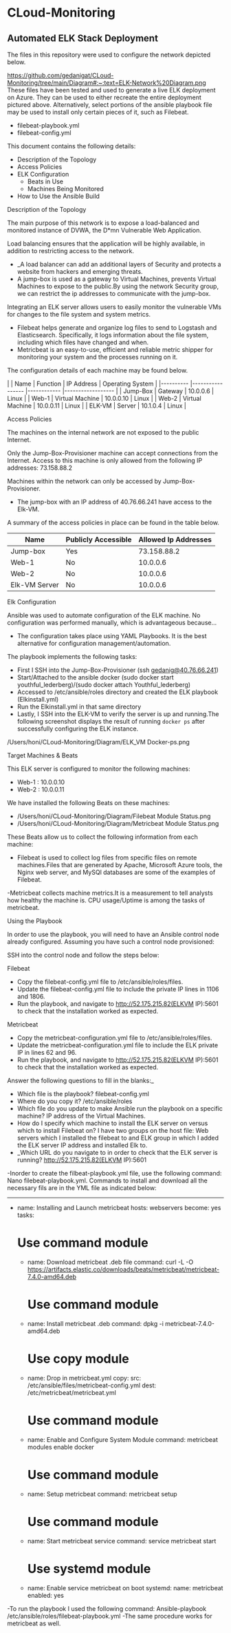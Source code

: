 # CLoud-Monitoring
## Automated ELK Stack Deployment

The files in this repository were used to configure the network depicted below.

https://github.com/gedanigat/CLoud-Monitoring/tree/main/Diagram#:~:text=ELK-Network%20Diagram.png
These files have been tested and used to generate a live ELK deployment on Azure. They can be used to either recreate the entire deployment pictured above. Alternatively, select portions of the ansible playbook file may be used to install only certain pieces of it, such as Filebeat.

  - filebeat-playbook.yml
  - filebeat-config.yml
 
This document contains the following details:
- Description of the Topology
- Access Policies
- ELK Configuration
  - Beats in Use
  - Machines Being Monitored
- How to Use the Ansible Build


 Description of the Topology

The main purpose of this network is to expose a load-balanced and monitored instance of DVWA, the D*mn Vulnerable Web Application.

Load balancing ensures that the application will be highly available, in addition to restricting access to the network.
- _A load balancer can add an additional layers of Security and protects a website from hackers and emerging threats. 
- A jump-box is used as a gateway to Virtual Machines, prevents Virtual Machines to expose to the public.By using the network Security group, we can restrict the ip addresses to communicate with the jump-box.

Integrating an ELK server allows users to easily monitor the vulnerable VMs for changes to the file system and system metrics.
- Filebeat helps generate and organize log files to send to Logstash and Elasticsearch. Specifically, it logs information about the file system, including which files have changed and when.
- Metricbeat is an easy-to-use, efficient and reliable metric shipper for monitoring your system and the processes running on it.

The configuration details of each machine may be found below.

|
| Name     	| Function        	| IP Address 	| Operating System 	|
|----------	|-----------------	|------------	|------------------	|
| Jump-Box 	| Gateway         	| 10.0.0.6   	| Linux            	|
| Web-1    	| Virtual Machine 	| 10.0.0.10  	| Linux            	|
| Web-2    	| Virtual Machine 	| 10.0.0.11  	| Linux            	|
| ELK-VM   	| Server          	| 10.1.0.4   	| Linux            	|

 Access Policies

The machines on the internal network are not exposed to the public Internet. 

Only the Jump-Box-Provisioner machine can accept connections from the Internet. Access to this machine is only allowed from the following IP addresses:
73.158.88.2

Machines within the network can only be accessed by Jump-Box-Provisioner.

- The jump-box with an IP address of 40.76.66.241 have access to the Elk-VM.

A summary of the access policies in place can be found in the table below.

| Name          | Publicly Accessible | Allowed Ip Addresses |
|---------------|---------------------|----------------------|
| Jump-box      | Yes                 | 73.158.88.2          |
| Web-1         | No                  | 10.0.0.6             |
| Web-2         | No                  | 10.0.0.6             |
| Elk-VM Server | No                  | 10.0.0.6             |

 Elk Configuration

Ansible was used to automate configuration of the ELK machine. No configuration was performed manually, which is advantageous because...
- The configuration takes place using YAML Playbooks. It is the best alternative for configuration management/automation.

The playbook implements the following tasks:
- First I SSH into the Jump-Box-Provisioner (ssh gedanig@40.76.66.241)
- Start/Attached to the ansible docker (sudo docker start youthful_lederberg)/(sudo docker attach Youthful_lederberg)
- Accessed to /etc/ansible/roles directory and created the ELK playbook (Elkinstall.yml)
- Run the Elkinstall.yml in that same directory
- Lastly, I SSH into the ELK-VM to verify the server is up and running.The following screenshot displays the result of running `docker ps` after successfully configuring the ELK instance.

/Users/honi/CLoud-Monitoring/Diagram/ELK_VM Docker-ps.png

  Target Machines & Beats

This ELK server is configured to monitor the following machines:
- Web-1 : 10.0.0.10
- Web-2 : 10.0.0.11

We have installed the following Beats on these machines:

- /Users/honi/CLoud-Monitoring/Diagram/Filebeat Module Status.png
- /Users/honi/CLoud-Monitoring/Diagram/Metricbeat Module Status.png

These Beats allow us to collect the following information from each machine:

- Filebeat is used to collect log files from specific files on remote machines.Files that are generated by Apache, Microsoft Azure tools, the Nginx web server, and MySQl databases are some of the examples of Filebeat.

-Metricbeat collects machine metrics.It is a measurement to tell analysts how healthy the machine is. CPU usage/Uptime is among the tasks of metricbeat.

 Using the Playbook

In order to use the playbook, you will need to have an Ansible control node already configured. Assuming you have such a control node provisioned: 

SSH into the control node and follow the steps below:

 Filebeat

- Copy the filebeat-config.yml file to /etc/ansible/roles/files.
- Update the filebeat-config.yml file to include the private IP lines in 1106 and 1806.
- Run the playbook, and navigate to http://52.175.215.82(ELKVM IP):5601 to check that the installation worked as expected.

 Metricbeat

- Copy the metricbeat-configuration.yml file to /etc/ansible/roles/files.
- Update the metricbeat-configuration.yml file to include the ELK private IP in lines 62 and 96.
- Run the playbook, and navigate to http://52.175.215.82(ELKVM IP):5601 to check that the installation worked as expected.

 Answer the following questions to fill in the blanks:_
- Which file is the playbook? filebeat-config.yml
- Where do you copy it? /etc/ansible/roles
- Which file do you update to make Ansible run the playbook on a specific machine? IP address of the Virtual Machines.
- How do I specify which machine to install the ELK server on versus which to install Filebeat on? I have two groups on the host file: Web servers which I installed the filebeat to and ELK group in which I added the ELK server IP address and installed Elk to.
- _Which URL do you navigate to in order to check that the ELK server is running?
http://52.175.215.82(ELKVM IP):5601

-Inorder to create the filbeat-playbook.yml file, use the following command:
   Nano filebeat-playbook.yml.
Commands to install and download all the necessary fils are in the YML file as indicated below:

---
- name: Installing and Launch metricbeat
  hosts: webservers
  become: yes
  tasks:
    # Use command module
  - name: Download metricbeat .deb file
    command: curl -L -O https://artifacts.elastic.co/downloads/beats/metricbeat/metricbeat-7.4.0-amd64.deb
    # Use command module
  - name: Install metricbeat .deb
    command: dpkg -i metricbeat-7.4.0-amd64.deb
    # Use copy module
  - name: Drop in metricbeat.yml
    copy:
      src: /etc/ansible/files/metricbeat-config.yml
      dest: /etc/metricbeat/metricbeat.yml
    # Use command module
  - name: Enable and Configure System Module
    command: metricbeat modules enable docker
    # Use command module
  - name: Setup metricbeat
    command: metricbeat setup
    # Use command module
  - name: Start metricbeat service
    command: service metricbeat start
    # Use systemd module
  - name: Enable service metricbeat on boot
    systemd:
      name: metricbeat
      enabled: yes

-To run the playbook I used the following command:
   Ansible-playbook /etc/ansible/roles/filebeat-playbook.yml
-The same procedure works for metricbeat as well.


